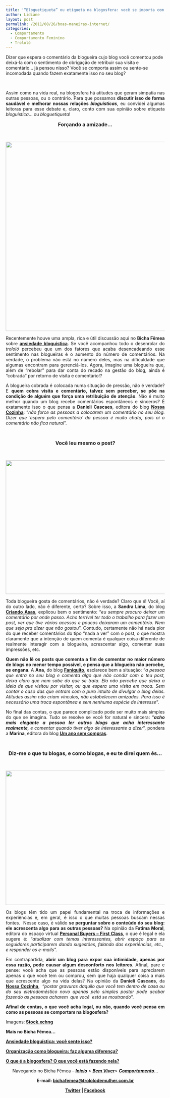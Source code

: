 ```yaml
---
title: '“Bloguetiqueta” ou etiqueta na blogosfera: você se importa com isso?'
author: Lidiane
layout: post
permalink: /2011/08/26/boas-maneiras-internet/
categories:
  - Comportamento
  - Comportamento Feminino
  - Trololó
---
```

Dizer que espera o comentário da blogueira cujo blog você comentou pode deixá-la com o sentimento de obrigação de retribuir sua visita e comentário… já pensou nisso? Você se comporta assim ou sente-se incomodada quando fazem exatamente isso no seu blog?

&nbsp;

<p align="justify">
  Assim como na vida real, na blogosfera há atitudes que geram simpatia nas outras pessoas, ou o contrário. Para que possamos <strong>discutir isso de forma saudável e melhorar nossas relações <em>bloguísticas</em></strong>, eu convidei algumas leitoras para esse debate e, claro, conto com sua opinião sobre etiqueta <em>bloguística</em>… ou <em>bloguetiqueta</em>!
</p>

<!--more-->

<p align="center">
  <strong><span style="font-size: medium;">Forçando a amizade…</span></strong>
</p>

&nbsp;

<p align="center">
  <a href="https://www.trololodemulher.com.br/2011/08/internet2.jpg"><img class="alignnone size-full wp-image-6833" title="internet[2]" src="https://www.trololodemulher.com.br/2011/08/internet2.jpg" alt="" width="561" height="600" /></a>
</p>

<p align="justify">
  Recentemente houve uma ampla, rica e útil discussão aqui no <strong>Bicha Fêmea</strong> sobre <strong><a href="http://www.trololodemulher.com.br/2011/07/29/ansiedade-bloguistica/">ansiedade bloguistica</a></strong>. Se você acompanhou todo o desenrolar do <em>trololó</em> percebeu que um dos fatores que acaba desencadeando esse sentimento nas blogueiras é o aumento do número de comentários. Na verdade, o problema não está no número deles, mas na dificuldade que algumas encontram para gerenciá-los. Agora, imagine uma blogueira que, além de “rebolar” para dar conta do recado na gestão do blog, ainda é “cobrada” por retorno de visita e comentário!?
</p>

<p align="justify">
  A blogueira cobrada é colocada numa situação de pressão, não é verdade? E <strong>quem cobra visita e comentário, talvez sem perceber, se põe na condição de alguém que força uma retribuição de atenção</strong>. Não é muito melhor quando um blog recebe comentários espontâneos e sinceros? É exatamente isso o que pensa a <strong>Danieli Cascaes</strong>, editora do blog <strong><a href="http://www.nossacozinhadani.blogspot.com/" target="_blank" rel="noopener noreferrer">Nossa Cozinha</a></strong>: “<em>não force as pessoas a colocarem um comentário no seu blog. Dizer que ´espera pelo comentário´ da pessoa é muito chato, pois aí o comentário não fica natural</em>”.
</p>

&nbsp;

<p align="center">
  <strong><span style="font-size: medium;">Você leu mesmo o post?</span></strong>
</p>

&nbsp;

<p align="center">
  <a href="https://www.trololodemulher.com.br/2011/08/internet3.jpg"><img class="alignnone size-full wp-image-6834" title="image description" src="https://www.trololodemulher.com.br/2011/08/internet3.jpg" alt="" width="600" height="424" /></a>
</p>

<p align="justify">
  Toda blogueira gosta de comentários, não é verdade? Claro que é! Você, aí do outro lado, não é diferente, certo? Sobre isso, a <strong>Sandra Lima</strong>, do blog <strong><a href="http://criandoasa.blogspot.com/" target="_blank" rel="noopener noreferrer">Criando Asas</a></strong>, explicou bem o sentimento: “<em>eu sempre procuro deixar um comentário por onde passo. Acho terrível ter todo o trabalho para fazer um post, ver que tive vários acessos e poucos deixaram um comentário. Nem que seja pra dizer que não gostou</em>”. Contudo, certamente não há nada pior do que receber comentários do tipo “nada a ver” com o post, o que mostra claramente que a intenção de quem comenta é qualquer coisa diferente de realmente interagir com a blogueira, acrescentar algo, comentar suas impressões, etc.
</p>

<p align="justify">
  <strong>Quem não lê os posts que comenta a fim de comentar no maior número de blogs no menor tempo possível, e pensa que a blogueira não percebe, se engana</strong>. A <strong>Ana</strong>, do blog <strong><a href="http://www.blogfaniquito.blogspot.com/" target="_blank" rel="noopener noreferrer">Faniquito</a></strong>, esclarece bem a situação: “<em>a pessoa que entra no seu blog e comenta algo que não condiz com o teu post, deixa claro que nem sabe do que se trata. Ela não percebe que deixa a ideia de que visitou por visitar, ou que espera uma visita em troca. Sem contar o caso das que entram com o puro intuito de divulgar o blog delas. Atitudes assim não criam vínculos, não estabelecem amizades. Para isso é necessário uma troca espontânea e sem nenhuma espécie de interesse</em>”.
</p>

<p align="justify">
  No final das contas, o que parece complicado pode ser muito mais simples do que se imagina. Tudo se resolve se você for natural e sincera: “<em><strong>acho mais elegante a pessoa ler outros blogs que acha interessante realmente</strong>, e comentar quando tiver algo de interessante a dizer</em>”, pondera a <strong>Marina</strong>, editora do blog <strong><a href="http://umanosemcompras.blogspot.com/" target="_blank" rel="noopener noreferrer">Um ano sem compras</a></strong>.
</p>

&nbsp;

<p align="center">
  <strong><span style="font-size: medium;">Diz-me o que tu blogas, e como blogas, e eu te direi quem és…</span></strong>
</p>

&nbsp;

<p align="center">
  <a href="https://www.trololodemulher.com.br/2011/08/internet.jpg"><img class="alignnone size-full wp-image-6832" title="internet" src="https://www.trololodemulher.com.br/2011/08/internet.jpg" alt="" width="600" height="426" /></a>
</p>

<p align="justify">
  Os blogs têm tido um papel fundamental na troca de informações e experiências e, em geral, é isso o que muitas pessoas buscam nessas fontes.  Nesse caso, é válido <strong>se perguntar sobre o conteúdo do seu blog: ele acrescenta algo para as outras pessoas?</strong> Na opinião da <strong>Fatima Moral</strong>, editora do espaço virtual <strong><a href="http://personalbuyers.blogspot.com/" target="_blank" rel="noopener noreferrer">Personal Buyers – First Class</a></strong>, o que é legal e ela sugere é: “<em>atualizar com temas interessantes, abrir espaço para os seguidores participarem dando sugestões, falando das experiências, etc.,  e responder os e-mails”. </em>
</p>

<p align="justify">
  Em contrapartida, <strong>abrir um blog para expor sua intimidade, apenas por essa razão, pode causar algum desconforto nos leitores</strong>. Afinal, pare e pense: você acha que as pessoas estão disponíveis para apreciarem apenas o que você tem ou comprou, sem que haja qualquer coisa a mais que acrescente algo na vida delas? Na opinião da <strong>Danieli Cascaes</strong>, da <strong><a href="http://www.nossacozinhadani.blogspot.com/" target="_blank" rel="noopener noreferrer">Nossa Cozinha</a></strong>,  “<em>postar gravuras daquilo que você tem dentro de casa ou do seu eletrodoméstico novo apenas pelo simples postar pode acabar fazendo as pessoas acharem  que você  está se mostrando</em>”.
</p>

<p align="justify">
  <strong>Afinal de contas, o que você acha legal, ou não, quando você pensa em como as pessoas se comportam na blogosfera?</strong>
</p>

<p align="justify">
  Imagens:<strong> <a href="http://www.sxc.hu/" target="_blank" rel="noopener noreferrer">Stock.xchng</a></strong>
</p>

<p align="justify">
  <strong>Mais no Bicha Fêmea…</strong>
</p>

<p align="justify">
  <strong><a href="http://www.trololodemulher.com.br/2011/07/29/ansiedade-bloguistica/">Ansiedade bloguística: você sente isso?</a></strong>
</p>

<p align="justify">
  <strong><a href="http://www.trololodemulher.com.br/2010/06/11/organizacao-blogosfera/">Organização como blogueira: faz alguma diferença?</a></strong>
</p>

<p align="justify">
  <strong><a href="http://www.trololodemulher.com.br/2010/12/08/o-que-e-a-blogosfera/">O que é a blogosfera? O que você está fazendo nela?</a></strong>
</p>

<p align="center">
  Navegando no Bicha Fêmea – <strong><em><a href="http://www.trololodemulher.com.br/">Início</a></em></strong> > <a href="http://www.trololodemulher.com.br/bem-viver/"><strong><em>Bem Viver</em></strong></a>> <a href="http://www.trololodemulher.com.br/category/da-mente/comportamento/"><strong><em>Comportamento</em></strong></a>…
</p>

<p align="center">
  <strong>E-mail: <a href="mailto:bichafemea@trololodemulher.com.br">bichafemea@trololodemulher.com.br</a></strong>
</p>

<p align="center">
  <strong><a href="http://twitter.com/#!/bichafemea">Twitter</a> | <a href="https://www.facebook.com/profile.php?id=100002007076157">Facebook</a> </strong>
</p>